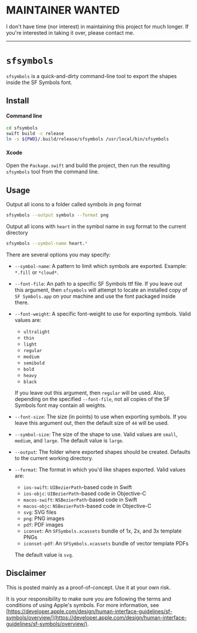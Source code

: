 # MAINTAINER WANTED

I don't have time (nor interest) in maintaining this project for much longer. If you're interested in taking it over, please contact me.

---

# `sfsymbols`

`sfsymbols` is a quick-and-dirty command-line tool to export the shapes inside the SF Symbols font.

## Install

#### Command line

```sh
cd sfsymbols
swift build -c release
ln -s ${PWD}/.build/release/sfsymbols /usr/local/bin/sfsymbols
```

#### Xcode

Open the `Package.swift` and build the project, then run the resulting `sfsymbols` tool from the command line.

## Usage

Output all icons to a folder called symbols in png format
```sh
sfsymbols --output symbols --format png
```

Output all icons with `heart` in the symbol name in svg format to the current directory
```sh
sfsymbols --symbol-name heart.*
```

There are several options you may specify:

- `--symbol-name`: A pattern to limit which symbols are exported. Example: `*.fill` or `*cloud*`.

- `--font-file`: An path to a specific SF Symbols ttf file. If you leave out this argument, then `sfsymbols` will attempt to locate an installed copy of `SF Symbols.app` on your machine and use the font packaged inside there.

- `--font-weight`: A specific font-weight to use for exporting symbols. Valid values are:
    - `ultralight`
    - `thin`
    - `light`
    - `regular`
    - `medium`
    - `semibold`
    - `bold`
    - `heavy`
    - `black`
    
    If you leave out this argument, then `regular` will be used. Also, depending on the specified `--font-file`, not all copies of the SF Symbols font may contain all weights.
    
- `--font-size`: The size (in points) to use when exporting symbols. If you leave this argument out, then the default size of `44` will be used.

- `--symbol-size`: The size of the shape to use. Valid values are `small`, `medium`, and `large`. The default value is `large`.

- `--output`: The folder where exported shapes should be created. Defaults to the current working directory.

- `--format`: The format in which you'd like shapes exported. Valid values are:
    - `ios-swift`: `UIBezierPath`-based code in Swift 
    - `ios-objc`:  `UIBezierPath`-based code in Objective-C
    - `macos-swift`:  `NSBezierPath`-based code in Swift
    - `macos-objc`:  `NSBezierPath`-based code in Objective-C
    - `svg`: SVG files
    - `png`: PNG images
    - `pdf`: PDF images 
    - `iconset`: An `SFSymbols.xcassets` bundle of 1x, 2x, and 3x template PNGs
    - `iconset-pdf`: An `SFSymbols.xcassets` bundle of vector template PDFs
    
    The default value is `svg`.

## Disclaimer

This is posted mainly as a proof-of-concept. Use it at your own risk.

It is your responsibility to make sure you are following the terms and conditions of using Apple's symbols. For more information, see [https://developer.apple.com/design/human-interface-guidelines/sf-symbols/overview/](https://developer.apple.com/design/human-interface-guidelines/sf-symbols/overview/).
